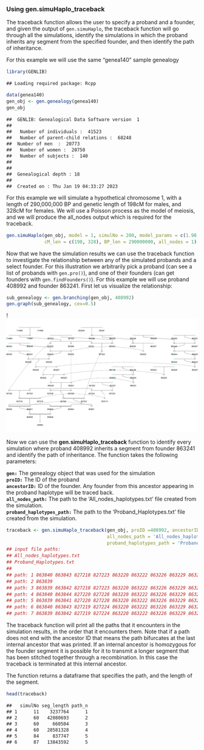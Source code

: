 ### Using gen.simuHaplo_traceback

The traceback function allows the user to specify a proband and a
founder, and given the output of `gen.simuHaplo`, the traceback function
will go through all the simulations, identify the simulations in which
the proband inherits any segment from the specified founder, and then
identify the path of inheritance.

For this example we will use the same “genea140” sample genealogy

``` r
library(GENLIB)
```

    ## Loading required package: Rcpp

``` r
data(genea140)
gen_obj <- gen.genealogy(genea140)
gen_obj
```

    ##  GENLIB: Genealogical Data Software version  1 
    ## 
    ##   Number of individuals :  41523 
    ##   Number of parent-child relations :  68248 
    ##  Number of men  :  20773 
    ##   Number of women :  20750 
    ##   Number of subjects :  140 
    ## 
    ## 
    ##  Genealogical depth : 18
    ## 
    ##  Created on : Thu Jan 19 04:33:27 2023

For this example we will simulate a hypothetical chromosome 1, with a
length of 290,000,000 BP and genetic length of 198cM for males, and
328cM for females. We will use a Poisson process as the model of
meiosis, and we will produce the all_nodes output which is required for
the traceback.

``` r
gen.simuHaplo(gen_obj, model = 1, simulNo = 200, model_params = c(1.98, 3.28), 
              cM_len = c(198, 328), BP_len = 290000000, all_nodes = 1)
```

Now that we have the simulation results we can use the traceback
function to investigate the relationship between any of the simulated
probands and a select founder. For this illustration we arbitrarily pick
a proband (can see a list of probands with `gen.pro()`), and one of
their founders (can get founders with `gen.findFounders()`). For this
example we will use proband 408992 and founder 863241. First let us
visualize the relationship:

``` r
sub_genealogy <- gen.branching(gen_obj, 408992)
gen.graph(sub_genealogy, cex=0.5)
```

!<img src="gengraph.png" width=750><!-- -->

Now we can use the **gen.simuHaplo_traceback** function to identify
every simulation where proband 408992 inherits a segment from founder
863241 and identify the path of inheritance. The function takes the
following parameters:  
  
**`gen:`** The genealogy object that was used for the simulation  
**`proID:`** The ID of the proband  
**`ancestorID:`** ID of the founder. Any founder
from this ancestor appearing in the proband haplotype will be traced
back.  
**`all_nodes_path:`** The path to the ‘All_nodes_haplotypes.txt’
file created from the simulation.  
**`proband_haplotypes_path:`** The path
to the ‘Proband_Haplotypes.txt’ file created from the simulation.  

``` r
traceback <- gen.simuHaplo_traceback(gen_obj, proID =408992, ancestorID = 863241, 
                                     all_nodes_path = 'All_nodes_haplotypes.txt',
                                     proband_haplotypes_path = 'Proband_Haplotypes.txt')
## input file paths:
## All_nodes_haplotypes.txt
## Proband_Haplotypes.txt
## 
## path: 1 863840 863843 827218 827223 863220 863222 863226 863229 863232 863236 863238 863241 
## path: 2 863839 
## path: 3 863839 863842 827218 827223 863220 863222 863226 863229 863232 863236 863238 863241 
## path: 4 863840 863844 827220 827228 863220 863222 863226 863229 863232 863236 863238 863241 
## path: 5 863839 863841 827220 827228 863220 863222 863226 863229 863232 863236 863238 863241 
## path: 6 863840 863843 827219 827224 863220 863222 863226 863229 863232 863236 863238 863241 
## path: 7 863839 863842 827219 827224 863220 863222 863226 863229 863232 863236 863238 863241
```

The traceback function will print all the paths that it encounters in
the simulation results, in the order that it encounters them. Note that
if a path does not end with the ancestor ID that means the path
bifurcates at the last internal ancestor that was printed. If an
internal ancestor is homozygous for the founder segment it is possible
for it to transmit a longer segment that has been stitched together
through a recombination. In this case the traceback is terminated at
this internal ancestor.

The function returns a dataframe that specifies the path, and the length
of the segment.

``` r
head(traceback)
```

    ##   simulNo seg_length path_n
    ## 1      11    3237764      1
    ## 2      60   42080693      2
    ## 3      60     660504      3
    ## 4      60   28581328      4
    ## 5      84     837747      5
    ## 6      87   13843592      5
